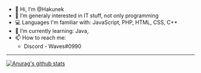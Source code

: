 - 👋 Hi, I’m @Hakunek
- 👀 I’m generaly interested in IT stuff, not only programming
- 💻 Languages I'm familiar with: JavaScript, PHP, HTML, CSS, C++
- 🌱 I’m currently learning: Java,
- 📫 How to reach me:<ul>
      <li>Discord - Waves#0990</li>
</ul><hr>

[![Anurag's github stats](https://github-readme-stats.vercel.app/api?username=hakunek&show_icons=true&theme=dark&count_private=true)](https://github.com/anuraghazra/github-readme-stats)
<!---
Hakunek/Hakunek is a ✨ special ✨ repository because its `README.md` (this file) appears on your GitHub profile.
You can click the Preview link to take a look at your changes.
--->
